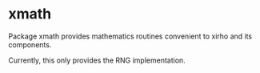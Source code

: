 # xmath

Package xmath provides mathematics routines convenient to xirho and its components.

Currently, this only provides the RNG implementation.
